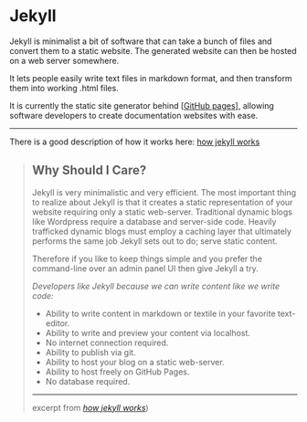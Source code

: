# Jekyll

Jekyll is minimalist a bit of software that can take a bunch of files and convert them to a static website.
The generated website can then be hosted on a web server somewhere.

It lets people easily write text files in markdown format, and then transform them into working .html files.

It is currently the static site generator behind [[GitHub pages]], allowing software developers to create documentation websites with ease.

----

There is a good description of how it works here: [how jekyll works](http://jekyllbootstrap.com/lessons/jekyll-introduction.html)

> ## Why Should I Care?
> 
> Jekyll is very minimalistic and very efficient. The most important thing to realize about Jekyll is that it creates a static representation of your website requiring only a static web-server. Traditional dynamic blogs like Wordpress require a database and server-side code. Heavily trafficked dynamic blogs must employ a caching layer that ultimately performs the same job Jekyll sets out to do; serve static content.
> 
> Therefore if you like to keep things simple and you prefer the command-line over an admin panel UI then give Jekyll a try.
> 
> *Developers like Jekyll because we can write content like we write code:*
> 
> - Ability to write content in markdown or textile in your favorite text-editor.
> - Ability to write and preview your content via localhost.
> - No internet connection required.
> - Ability to publish via git.
> - Ability to host your blog on a static web-server.
> - Ability to host freely on GitHub Pages.
> - No database required.
> 
> ----
> 
> excerpt from [ *how jekyll works*](https://jekyllbootstrap.com/lessons/jekyll-introduction.html#toc_4))

[//begin]: # "Autogenerated link references for markdown compatibility"
[GitHub pages]: <../../websites/GitHub Pages.md> "GitHub pages"
[//end]: # "Autogenerated link references"
